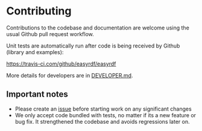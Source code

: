 # Contributing

Contributions to the codebase and documentation are welcome using the usual Github pull request workflow.

Unit tests are automatically run after code is being received by Github (library and examples):

https://travis-ci.com/github/easyrdf/easyrdf

More details for developers are in [DEVELOPER.md](https://github.com/easyrdf/easyrdf/blob/master/DEVELOPER.md).

## Important notes

* Please create an [issue](https://github.com/easyrdf/easyrdf/issues) before starting work on any significant changes
* We only accept code bundled with tests, no matter if its a new feature or bug fix. It strengthened the codebase and avoids regressions later on.
